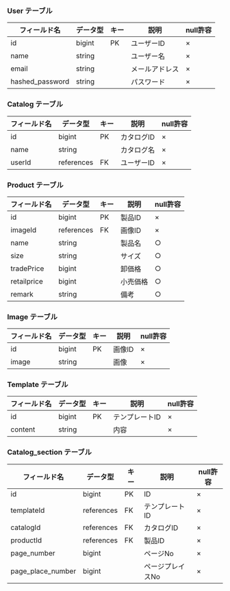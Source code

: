 ### User テーブル
| フィールド名 | データ型 | キー | 説明         | null許容 |
|----------|-------|----|------------|-------|
| id       | bigint | PK | ユーザーID     | ×     |
| name     | string |    | ユーザー名     | ×     |
| email    | string |    | メールアドレス  | ×     |
| hashed_password    | string |    | パスワード  | ×     |

### Catalog テーブル
| フィールド名 | データ型 | キー | 説明       | null許容 |
|----------|-------|----|----------|-------|
| id       | bigint | PK | カタログID   | ×     |
| name     | string |    | カタログ名   | ×     |
| userId  | references | FK |ユーザーID   | ×     |

### Product テーブル
| フィールド名 | データ型 | キー | 説明     | null許容 |
|----------|-------|----|--------|-------|
| id       | bigint | PK | 製品ID   | ×     |
| imageId  | references | FK | 画像ID   | ×     |
| name     | string |    | 製品名   | ○     |
| size     | string |    | サイズ   | ○     |
| tradePrice    | bigint |    | 卸価格     | ○     |
| retailprice    | bigint |    | 小売価格     | ○     |
| remark   | string |    | 備考       | ○     |

### Image テーブル
| フィールド名 | データ型 | キー | 説明       | null許容 |
|----------|-------|----|----------|-------|
| id       | bigint | PK | 画像ID | ×     |
| image    | string |    | 画像       | ×     |

### Template テーブル
| フィールド名 | データ型 | キー | 説明       | null許容 |
|----------|-------|----|----------|-------|
| id       | bigint | PK | テンプレートID | ×     |
| content  | string |    | 内容       | ×     |

### Catalog_section テーブル
| フィールド名   | データ型 | キー | 説明       | null許容 |
|------------|-------|----|----------|-------|
| id         | bigint | PK | ID       | ×     |
| templateId | references | FK | テンプレートID | ×     |
| catalogId  | references | FK | カタログID   | ×     |
| productId  | references | FK | 製品ID   | ×     |
| page_number  | bigint |  | ページNo   | ×     |
| page_place_number  | bigint |  | ページプレイスNo   | ×     |